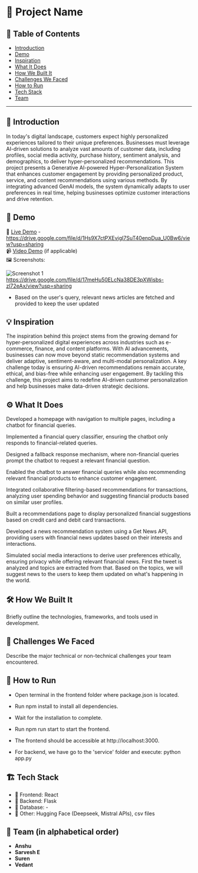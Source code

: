 # 🚀 Project Name

## 📌 Table of Contents
- [Introduction](#introduction)
- [Demo](#demo)
- [Inspiration](#inspiration)
- [What It Does](#what-it-does)
- [How We Built It](#how-we-built-it)
- [Challenges We Faced](#challenges-we-faced)
- [How to Run](#how-to-run)
- [Tech Stack](#tech-stack)
- [Team](#team)

---

## 🎯 Introduction
In today's digital landscape, customers expect highly personalized experiences tailored to their unique preferences. Businesses must leverage AI-driven solutions to analyze vast amounts of customer data, including profiles, social media activity, purchase history, sentiment analysis, and demographics, to deliver hyper-personalized recommendations. This project presents a Generative AI-powered Hyper-Personalization System that enhances customer engagement by providing personalized product, service, and content recommendations using various methods. By integrating advanced GenAI models, the system dynamically adapts to user preferences in real time, helping businesses optimize customer interactions and drive retention.

## 🎥 Demo
🔗 [Live Demo](#) - https://drive.google.com/file/d/1Hs9X7ctPXEvjgI7SuT40enpDua_U0Bw6/view?usp=sharing  
📹 [Video Demo](#) (if applicable)  
🖼️ Screenshots:

![Screenshot 1](link-to-image)
https://drive.google.com/file/d/17meHu50ELcNa38DE3pXWisbs-zl72eAx/view?usp=sharing
- Based on the user's query, relevant news articles are fetched and provided to keep the user updated

## 💡 Inspiration
The inspiration behind this project stems from the growing demand for hyper-personalized digital experiences across industries such as e-commerce, finance, and content platforms. With AI advancements, businesses can now move beyond static recommendation systems and deliver adaptive, sentiment-aware, and multi-modal personalization. A key challenge today is ensuring AI-driven recommendations remain accurate, ethical, and bias-free while enhancing user engagement. By tackling this challenge, this project aims to redefine AI-driven customer personalization and help businesses make data-driven strategic decisions.

## ⚙️ What It Does
Developed a homepage with navigation to multiple pages, including a chatbot for financial queries.

Implemented a financial query classifier, ensuring the chatbot only responds to financial-related queries.

Designed a fallback response mechanism, where non-financial queries prompt the chatbot to request a relevant financial question.

Enabled the chatbot to answer financial queries while also recommending relevant financial products to enhance customer engagement.

Integrated collaborative filtering-based recommendations for transactions, analyzing user spending behavior and suggesting financial products based on similar user profiles.

Built a recommendations page to display personalized financial suggestions based on credit card and debit card transactions.

Developed a news recommendation system using a Get News API, providing users with financial news updates based on their interests and interactions.

Simulated social media interactions to derive user preferences ethically, ensuring privacy while offering relevant financial news. First the tweet is analyzed and topics are extracted from that. Based on the topics, we will suggest news to the users to keep them updated on what's happening in the world. 



## 🛠️ How We Built It
Briefly outline the technologies, frameworks, and tools used in development.

## 🚧 Challenges We Faced
Describe the major technical or non-technical challenges your team encountered.

## 🏃 How to Run
- Open terminal in the frontend folder where package.json is located.

- Run npm install to install all dependencies.

- Wait for the installation to complete.

- Run npm run start to start the frontend.

- The frontend should be accessible at http://localhost:3000.
- For backend, we have go to the 'service' folder and execute: python app.py

## 🏗️ Tech Stack
- 🔹 Frontend: React
- 🔹 Backend: Flask
- 🔹 Database: -
- 🔹 Other: Hugging Face (Deepseek, Mistral APIs), csv files
  
## 👥 Team (in alphabetical order)
- **Anshu**
- **Sarvesh E**
- **Suren**
- **Vedant**
